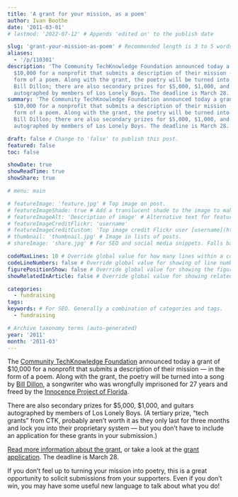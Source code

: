 ```yaml
---
title: 'A grant for your mission, as a poem'
author: Ivan Boothe
date: '2011-03-01'
# lastmod: '2022-07-12' # Appends 'edited on' to the publish date

slug: 'grant-your-mission-as-poem' # Recommended length is 3 to 5 words.
aliases:
  - '/p/110301'
description: 'The Community TechKnowledge Foundation announced today a grant of
  $10,000 for a nonprofit that submits a description of their mission -- in the
  form of a poem. Along with the grant, the poetry will be turned into a song by
  Bill Dillon; there are also secondary prizes for $5,000, $1,000, and guitars
  autographed by members of Los Lonely Boys. The deadline is March 28.' # For SEO and social media snippets.
summary: 'The Community TechKnowledge Foundation announced today a grant of
  $10,000 for a nonprofit that submits a description of their mission -- in the
  form of a poem. Along with the grant, the poetry will be turned into a song by
  Bill Dillon; there are also secondary prizes for $5,000, $1,000, and guitars
  autographed by members of Los Lonely Boys. The deadline is March 28.' # For the post in lists.

draft: false # Change to 'false' to publish this post.
featured: false
toc: false

showDate: true
showReadTime: true
showShare: true

# menu: main

# featureImage: 'feature.jpg' # Top image on post.
# featureImageShade: true # Add a translucent shade to the image to make overlaid text easier to read.
# featureImageAlt: 'Description of image' # Alternative text for featured image.
# featureImageCreditFlickr: 'username'
# featureImageCreditCustom: 'Top image credit Flickr user [username](https://www.flickr.com/photos/username).'
# thumbnail: 'thumbnail.jpg' # Image in lists of posts.
# shareImage: 'share.jpg' # For SEO and social media snippets. Falls back to thumbnail (if set) or featureImage.

codeMaxLines: 10 # Override global value for how many lines within a code block before auto-collapsing.
codeLineNumbers: false # Override global value for showing of line numbers within code block.
figurePositionShow: false # Override global value for showing the figure label.
showRelatedInArticle: false # Override global value for showing related posts in this series at the end of the content.

categories:
  - fundraising
tags:
keywords: # For SEO. Generally a combination of categories and tags.
  - fundraising

# Archive taxonomy terms (auto-generated)
year: '2011'
month: '2011-03'
---
```


The
[Community TechKnowledge Foundation](https://web.archive.org/web/20150910223614/http://communitytech.net/)
announced today a grant of $10,000 for a nonprofit that submits a description of
their mission — in the form of a poem. Along with the grant, the poetry will be
turned into a song by
[Bill Dillon](https://web.archive.org/web/20150910223614/http://articles.chicagotribune.com/2010-10-07/entertainment/ct-live-1007-william-dillon-20101007_1_evanston-florida-man-redemption-song),
a songwriter who was wrongfully imprisoned for 27 years and freed by the
[Innocence Project of Florida](https://www.floridainnocence.org/).

There are also secondary prizes for $5,000, $1,000, and guitars autographed by
members of Los Lonely Boys. (A tertiary prize, “tech grants” from CTK, probably
aren’t worth it as they only last for three months and lock you into their
proprietary system — but you don’t have to include an application for these
grants in your submission.)

[Read more information about the grant](https://web.archive.org/web/20150910223614/http://communitytech.net/foundation),
or take a look at the
[grant application](https://web.archive.org/web/20150910223614/https://www.ctkodm.com/ctkfoundationgrant/).
The deadline is March 28.

If you don’t feel up to turning your mission into poetry, this is a great
opportunity to solicit submissions from your supporters. Even if you don’t win,
you may have some useful new language to talk about what you do!
